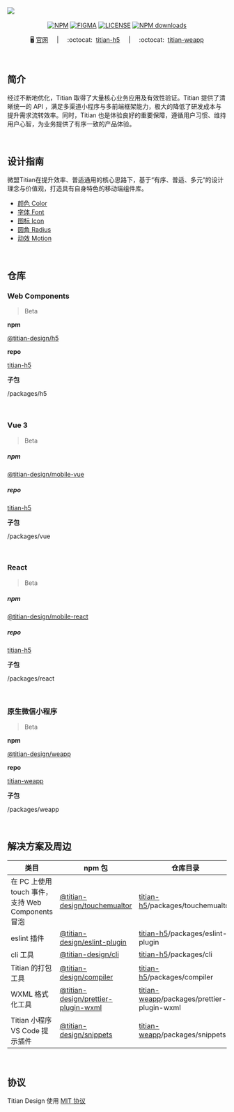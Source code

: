 <img src="https://cdn2.weimob.com/saas/saas-fe-sirius-orion-node/production/157/github_banner06.png"/>
&nbsp;

<div align="center">

[![NPM][npm-badge]][npm-url] [![FIGMA][figma-badge]][figma-url] [![LICENSE][license-badge]][license-url] [![NPM downloads][download-image]][download-url]

[npm-badge]: https://img.shields.io/npm/v/@titian-design/h5.svg
[npm-url]: https://www.npmjs.com/package/@titian-design/h5
[figma-badge]: https://img.shields.io/badge/Figma-UIKit-%2318a0fb
[figma-url]: https://www.figma.com/community/file/1194917512409387064
[license-badge]: https://img.shields.io/npm/l/@titian-design/h5
[license-url]: https://github.com/weimob-tech/titian-design/blob/main/LICENSE
[download-image]: https://img.shields.io/npm/dm/@titian-design/h5
[download-url]: https://npmjs.org/package/@titian-design/h5

🖥️&nbsp;<a href="https://titian.design.weimob.com/">官网</a>
&nbsp;&nbsp;&nbsp;&nbsp;|&nbsp;&nbsp;&nbsp;&nbsp;
:octocat:	&nbsp;<a href="https://github.com/weimob-tech/titian-h5">titian-h5</a>
&nbsp;&nbsp;&nbsp;&nbsp;|&nbsp;&nbsp;&nbsp;&nbsp;
:octocat:	&nbsp;<a href="https://github.com/weimob-tech/titian-weapp">titian-weapp</a>

</div>

&nbsp;

##  简介

经过不断地优化，Titian 取得了大量核心业务应用及有效性验证。Titian 提供了清晰统一的 API ，满足多渠道小程序与多前端框架能力，极大的降低了研发成本与提升需求流转效率。同时，Titian 也是体验良好的重要保障，遵循用户习惯、维持用户心智，为业务提供了有序一致的产品体验。

&nbsp;
##  设计指南

微盟Titian在提升效率、普适通用的核心思路下，基于“有序、普适、多元”的设计理念与价值观，打造具有自身特色的移动端组件库。

- [颜色 Color](http://titian.design.weimob.com/docs/design/design/color/)
- [字体 Font](http://titian.design.weimob.com/docs/design/design/font/)
- [图标 Icon](http://titian.design.weimob.com/docs/design/design/icon/)
- [圆角 Radius](http://titian.design.weimob.com/docs/design/design/radius/)
- [动效 Motion](http://titian.design.weimob.com/docs/design/design/motion/)

&nbsp;

## 仓库

### Web Components

> Beta

**npm**

[@titian-design/h5](https://www.npmjs.com/package/@titian-design/h5)

**repo**

[titian-h5](https://github.com/weimob-tech/titian-h5)

**子包**

/packages/h5

&nbsp;

### Vue 3

> Beta

##### npm

[@titian-design/mobile-vue](https://www.npmjs.com/package/@titian-design/mobile-vue)

##### repo

[titian-h5](https://github.com/weimob-tech/titian-h5)

**子包**

/packages/vue

&nbsp;

### React

> Beta

##### npm

[@titian-design/mobile-react](https://www.npmjs.com/package/@titian-design/mobile-react)

##### repo

[titian-h5](https://github.com/weimob-tech/titian-h5)

**子包**

/packages/react

&nbsp;

### 原生微信小程序

> Beta

**npm**

[@titian-design/weapp](https://www.npmjs.com/package/@titian-design/weapp)

**repo**

[titian-weapp](https://github.com/weimob-tech/titian-weapp)

**子包**

/packages/weapp

&nbsp;

##   解决方案及周边

| 类目                                              | npm 包                                                       | 仓库目录                                                     | 状态   |
| ------------------------------------------------- | ------------------------------------------------------------ | ------------------------------------------------------------ | ------ |
| 在 PC 上使用 touch 事件，支持 Web Components 冒泡 | [@titian-design/touchemualtor](https://www.npmjs.com/package/@titian-design/touchemualtor) | [titian-h5](https://github.com/weimob-tech/titian-h5)/packages/touchemualtor | `beta` |
| eslint 插件                                       | [@titian-design/eslint-plugin](https://www.npmjs.com/package/@titian-design/eslint-plugin) | [titian-h5](https://github.com/weimob-tech/titian-h5)/packages/eslint-plugin | `beta` |
| cli 工具                                          | [@titian-design/cli](https://www.npmjs.com/package/@titian-design/cli) | [titian-h5](https://github.com/weimob-tech/titian-h5)/packages/cli | `beta` |
| Titian 的打包工具                                 | [@titian-design/compiler](https://www.npmjs.com/package/@titian-design/compiler) | [titian-h5](https://github.com/weimob-tech/titian-h5)/packages/compiler | `beta` |
| WXML 格式化工具                                   | [@titian-design/prettier-plugin-wxml](https://www.npmjs.com/package/@titian-design/prettier-plugin-wxml) | [titian-weapp](https://github.com/weimob-tech/titian-weapp)/packages/prettier-plugin-wxml | `beta` |
| Titian 小程序 VS Code 提示插件                    | [@titian-design/snippets](https://www.npmjs.com/package/@titian-design/snippets) | [titian-weapp](https://github.com/weimob-tech/titian-weapp)/packages/snippets | `beta` |

&nbsp;

## 协议

Titian Design 使用 [MIT 协议](LICENSE)


